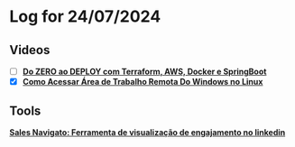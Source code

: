 # Log for 24/07/2024

## Videos
- [ ] [**Do ZERO ao DEPLOY com Terraform, AWS, Docker e SpringBoot**](https://youtu.be/OV3yhpqvRvo)
- [x] [**Como Acessar Área de Trabalho Remota Do Windows no Linux**](https://youtu.be/IpDDT-Qvq6A)

## Tools

[**Sales Navigato: Ferramenta de visualização de engajamento no linkedin**](https://www.linkedin.com/sales/ssi?src=or-search&veh=www.google.com%7Cor-search&trk=ssi-score)